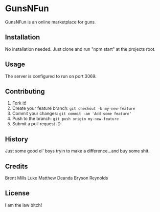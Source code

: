 # GunsNFun

GunsNFun is an online marketplace for guns.

## Installation

No installation needed. Just clone and run "npm start" at the projects root.

## Usage

The server is configured to run on port 3069.

## Contributing

1. Fork it!
2. Create your feature branch: `git checkout -b my-new-feature`
3. Commit your changes: `git commit -am 'Add some feature'`
4. Push to the branch: `git push origin my-new-feature`
5. Submit a pull request :D

## History

Just some good ol' boys tryin to make a difference...and buy some shit.

## Credits

Brent Mills
Luke Matthew Deanda
Bryson Reynolds

## License

I am the law bitch!

